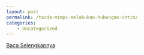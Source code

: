 ```yaml
---
layout: post
permalink: /tanda-mimpi-melakukan-hubungan-intim/
categories:
    - Uncategorized
---
```


[Baca Selengkapnya](/05)